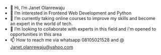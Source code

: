 - 👋 Hi, I’m Janet Olanrewaju
- 👀 I’m interested in Frontend Web Development and Python
-  🌱 I’m currently taking online courses to improve my skills and become an expert in the world of tech.
- 💞️ I’m looking to collaborate with experts in this field and i'm opened to opportunities in this area
- 📫 How to reach me via whatsapp 08105021528 and @ Janet.olanrewaju@yahoo.com

<!---
J209511/J209511 is a ✨ special ✨ repository because its `README.md` (this file) appears on your GitHub profile.
You can click the Preview link to take a look at your changes.
--->
